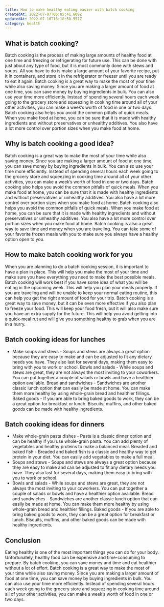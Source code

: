 ```yaml
---
title: How to make healthy eating easier with batch cooking
createdAt: 2022-07-07T06:05:41.609Z
updatedAt: 2022-07-16T16:18:50.557Z
category: health
---
```


## What is batch cooking?

Batch cooking is the process of making large amounts of healthy food at one time and freezing or refrigerating for future use. This can be done with just about any type of food, but it is most commonly done with stews and soups. All you have to do is make a large amount of your favorite recipe, put it in containers, and store it in the refrigerator or freezer until you are ready to eat it again.
Batch cooking is a great way to make the most of your time while also saving money. Since you are making a larger amount of food at one time, you can save money by buying ingredients in bulk. You can also use your time more efficiently. Instead of spending several hours each week going to the grocery store and squeezing in cooking time around all of your other activities, you can make a week’s worth of food in one or two days.
Batch cooking also helps you avoid the common pitfalls of quick meals. When you make food at home, you can be sure that it is made with healthy ingredients and without preservatives or unhealthy additives. You also have a lot more control over portion sizes when you make food at home.

## Why is batch cooking a good idea?

Batch cooking is a great way to make the most of your time while also saving money. Since you are making a larger amount of food at one time, you can save money by buying ingredients in bulk. You can also use your time more efficiently. Instead of spending several hours each week going to the grocery store and squeezing in cooking time around all of your other activities, you can make a week’s worth of food in one or two days.
Batch cooking also helps you avoid the common pitfalls of quick meals. When you make food at home, you can be sure that it is made with healthy ingredients and without preservatives or unhealthy additives. You also have a lot more control over portion sizes when you make food at home.
Batch cooking also helps you avoid the common pitfalls of quick meals. When you make food at home, you can be sure that it is made with healthy ingredients and without preservatives or unhealthy additives. You also have a lot more control over portion sizes when you make food at home.
Batch cooking is also a great way to save time and money when you are traveling. You can take some of your favorite frozen meals with you to make sure you always have a healthy option open to you.

## How to make batch cooking work for you

When you are planning to do a batch cooking session, it is important to have a plan in place. This will help you make the most of your time and make sure you have everything you need to make the best possible meals.
Batch cooking will work best if you have some idea of what you will be eating in the upcoming week. This will help you plan your meals properly. If you are traveling and will be unable to keep your normal eating routine, this can help you get the right amount of food for your trip.
Batch cooking is a great way to save money, but it can be even more effective if you also plan to freeze your food. This will keep your food fresh, but it will also make sure you have an extra supply for the future. This will help you avoid getting into a quick-meal rut and will give you something healthy to grab when you are in a hurry.

## Batch cooking ideas for lunches

- Make soups and stews - Soups and stews are always a great option because they are easy to make and can be adjusted to fit any dietary needs you have. They also last for several days, making them easy to bring with you to work or school.
Bowls and salads - While soups and stews are great, they are not always the most inviting to your coworkers. You can put together a couple of salads or bowls and have a healthier option available.
Bread and sandwiches - Sandwiches are another classic lunch option that can easily be made at home. You can make them more healthy by using whole-grain bread and healthier fillings.
Baked goods - If you are able to bring baked goods to work, they can be a great option for breakfast or lunch. Biscuits, muffins, and other baked goods can be made with healthy ingredients.

## Batch cooking ideas for dinners

- Make whole-grain pasta dishes - Pasta is a classic dinner option and can be healthy if you use whole-grain pasta. You can add plenty of vegetables and healthy proteins to make a balanced meal.
Breaded and baked fish - Breaded and baked fish is a classic and healthy way to get protein in your diet. You can easily add vegetables to make a full meal.
- Soups and stews - Soups and stews are always a great option because they are easy to make and can be adjusted to fit any dietary needs you have. They also last for several days, making them easy to bring with you to work or school.
- Bowls and salads - While soups and stews are great, they are not always the most inviting to your coworkers. You can put together a couple of salads or bowls and have a healthier option available.
Bread and sandwiches - Sandwiches are another classic lunch option that can easily be made at home. You can make them more healthy by using whole-grain bread and healthier fillings.
Baked goods - If you are able to bring baked goods to work, they can be a great option for breakfast or lunch. Biscuits, muffins, and other baked goods can be made with healthy ingredients.

## Conclusion

Eating healthy is one of the most important things you can do for your body. Unfortunately, healthy food can be expensive and time-consuming to prepare. By batch cooking, you can save money and time and eat healthier without a lot of effort.
Batch cooking is a great way to make the most of your time while also saving money. Since you are making a larger amount of food at one time, you can save money by buying ingredients in bulk. You can also use your time more efficiently. Instead of spending several hours each week going to the grocery store and squeezing in cooking time around all of your other activities, you can make a week’s worth of food in one or two days.
